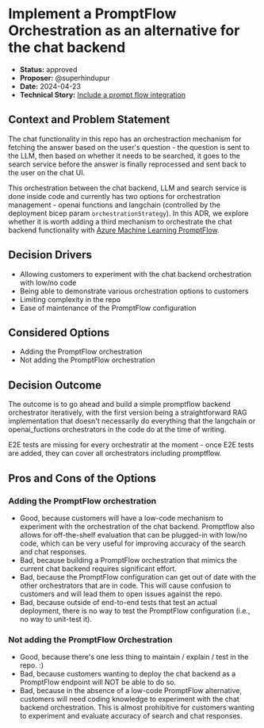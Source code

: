 # Implement a PromptFlow Orchestration as an alternative for the chat backend

* **Status:** approved
* **Proposer:** @superhindupur
* **Date:** 2024-04-23
* **Technical Story:** [Include a prompt flow integration](https://github.com/Azure-Samples/chat-with-your-data-solution-accelerator/issues/406)

## Context and Problem Statement

The chat functionality in this repo has an orchestraction mechanism for fetching the answer based on the user's question - the question is sent to the LLM, then based on whether it needs to be searched, it goes to the search service before the answer is finally reprocessed and sent back to the user on the chat UI.

This orchestration between the chat backend, LLM and search service is done inside code and currently has two options for orchestration management - openai functions and langchain (controlled by the deployment bicep param `orchestrationStrategy`). In this ADR, we explore whether it is worth adding a third mechanism to orchestrate the chat backend functionality with [Azure Machine Learning PromptFlow](https://learn.microsoft.com/en-us/azure/machine-learning/prompt-flow/overview-what-is-prompt-flow?view=azureml-api-2).

## Decision Drivers

* Allowing customers to experiment with the chat backend orchestration with low/no code
* Being able to demonstrate various orchestration options to customers
* Limiting complexity in the repo
* Ease of maintenance of the PromptFlow configuration

## Considered Options

* Adding the PromptFlow orchestration
* Not adding the PromptFlow orchestration

## Decision Outcome
The outcome is to go ahead and build a simple promptflow backend orchestrator iteratively, with the first version being a straightforward RAG implementation that doesn't necessarily do everything that the langchain or openai_fuctions orchestrators in the code do at the time of writing.

E2E tests are missing for every orchestratir at the moment - once E2E tests are added, they can cover all orchestrators including promptflow.


## Pros and Cons of the Options

### Adding the PromptFlow orchestration
* Good, because customers will have a low-code mechanism to experiment with the orchestration of the chat backend. Promptflow also allows for off-the-shelf evaluation that can be plugged-in with low/no code, which can be very useful for improving accuracy of the search and chat responses.
* Bad, because building a PromptFlow orchestration that mimics the current chat backend requires significant effort.
* Bad, because the PromptFlow configuration can get out of date with the other orchestrators that are in code. This will cause confusion to customers and will lead them to open issues against the repo.
* Bad, because outside of end-to-end tests that test an actual deployment, there is no way to test the PromptFlow configuration (i.e., no way to unit-test it).


### Not adding the PromptFlow Orchestration
* Good, because there's one less thing to maintain / explain / test in the repo. :)
* Bad, because customers wanting to deploy the chat backend as a PromptFlow endpoint will NOT be able to do so.
* Bad, because in the absence of a low-code PromptFlow alternative, customers will need coding knowledge to experiment with the chat backend orchestration. This is almost prohibitive for customers wanting to experiment and evaluate accuracy of search and chat responses.
